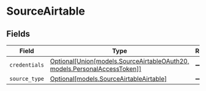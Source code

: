 # SourceAirtable


## Fields

| Field                                                                                                                  | Type                                                                                                                   | Required                                                                                                               | Description                                                                                                            |
| ---------------------------------------------------------------------------------------------------------------------- | ---------------------------------------------------------------------------------------------------------------------- | ---------------------------------------------------------------------------------------------------------------------- | ---------------------------------------------------------------------------------------------------------------------- |
| `credentials`                                                                                                          | [Optional[Union[models.SourceAirtableOAuth20, models.PersonalAccessToken]]](../models/sourceairtableauthentication.md) | :heavy_minus_sign:                                                                                                     | N/A                                                                                                                    |
| `source_type`                                                                                                          | [Optional[models.SourceAirtableAirtable]](../models/sourceairtableairtable.md)                                         | :heavy_minus_sign:                                                                                                     | N/A                                                                                                                    |